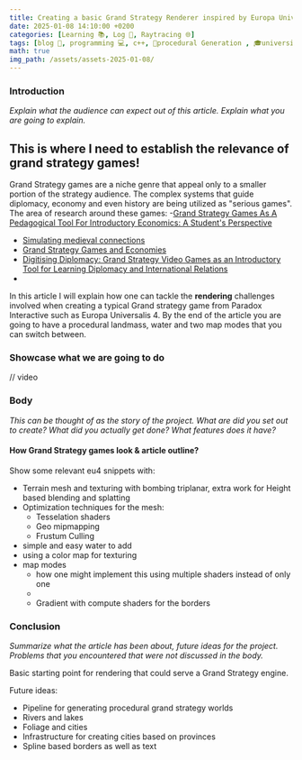 ```yaml
---
title: Creating a basic Grand Strategy Renderer inspired by Europa Universalis 4
date: 2025-01-08 14:10:00 +0200
categories: [Learning 📚, Log 📖, Raytracing 🌐]
tags: [blog 📝, programming 💻, c++, 🔀procedural Generation , 🎓university, 🎨graphics , 🌍grand strategy]
math: true
img_path: /assets/assets-2025-01-08/
---
```



### Introduction
*Explain what the audience can expect out of this article. Explain what you are going to explain.*

## This is where I need to establish the relevance of grand strategy games!

Grand Strategy games are a niche genre that appeal only to a smaller portion of the strategy audience. The complex systems that guide diplomacy, economy and even history are being utilized as "serious games". The area of research around these games:
-[Grand Strategy Games As A Pedagogical Tool For Introductory Economics: A Student's Perspective](https://papers.ssrn.com/sol3/papers.cfm?abstract_id=4986923#paper-references-widget)
- [Simulating medieval connections](https://jhnr.net/articles/81/files/660bbe5c7c0b0.pdf)
- [Grand Strategy Games and Economies](https://www.diva-portal.org/smash/get/diva2:1686298/FULLTEXT01.pdf)
- [Digitising Diplomacy: Grand Strategy Video Games as an Introductory Tool for Learning Diplomacy and International Relations](https://www.academia.edu/75509526/Digitising_Diplomacy_Grand_Strategy_Video_Games_as_an_Introductory_Tool_for_Learning_Diplomacy_and_International_Relations)
- 
In this article I will explain how one can tackle the **rendering** challenges involved when creating a typical Grand strategy game from Paradox Interactive such as Europa Universalis 4. By the end of the article you are going to have a procedural landmass, water and two map modes that you can switch between.

### Showcase what we are going to do
// video

### Body

*This can be thought of as the story of the project. What are did you set out to create? What did you actually get done? What features does it have?*

#### How Grand Strategy games look & article outline?

Show some relevant eu4 snippets with:
- Terrain mesh and texturing with bombing triplanar, extra work for Height based blending and splatting
- Optimization techniques for the mesh:
  - Tesselation shaders
  - Geo mipmapping
  - Frustum Culling
- simple and easy water to add
- using a color map for texturing
- map modes
  - how one might implement this using multiple shaders instead of only one
  - 
  - Gradient with compute shaders for the borders

### Conclusion
*Summarize what the article has been about, future ideas for the project. Problems that you encountered that were not discussed in the body.*

Basic starting point for rendering that could serve a Grand Strategy engine.

Future ideas:

- Pipeline for generating procedural grand strategy worlds
- Rivers and lakes
- Foliage and cities
- Infrastructure for creating cities based on provinces
- Spline based borders as well as text

